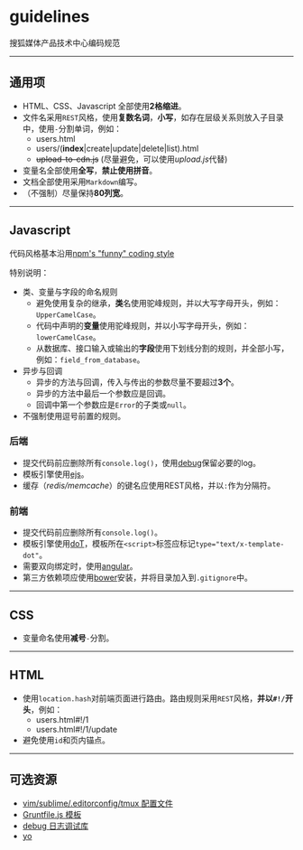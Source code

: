 guidelines
==========

搜狐媒体产品技术中心编码规范

----

## 通用项

- HTML、CSS、Javascript 全部使用**2格缩进**。
- 文件名采用`REST`风格，使用**复数名词**，**小写**，如存在层级关系则放入子目录中，使用`-`分割单词，例如：
  - users.html
  - users/(**index**|create|update|delete|list).html
  - ~~upload-to-cdn.js~~ (尽量避免，可以使用*upload.js*代替)
- 变量名全部使用**全写**，**禁止使用拼音**。
- 文档全部使用采用`Markdown`编写。
- （不强制）尽量保持**80列宽**。

----

## Javascript

代码风格基本沿用[npm's "funny" coding style](https://docs.npmjs.com/misc/coding-style)

特别说明：

  - 类、变量与字段的命名规则
    - 避免使用复杂的继承，**类**名使用驼峰规则，并以大写字母开头，例如：`UpperCamelCase`。
    - 代码中声明的**变量**使用驼峰规则，并以小写字母开头，例如：`lowerCamelCase`。
    - 从数据库、接口输入或输出的**字段**使用下划线分割的规则，并全部小写，例如：`field_from_database`。
  - 异步与回调
    - 异步的方法与回调，传入与传出的参数尽量不要超过**3个**。
    - 异步的方法中最后一个参数应是回调。
    - 回调中第一个参数应是`Error`的子类或`null`。
  - 不强制使用逗号前置的规则。

### 后端

- 提交代码前应删除所有`console.log()`，使用[debug](https://github.com/visionmedia/debug)保留必要的log。
- 模板引擎使用[ejs](https://github.com/tj/ejs)。
- 缓存（*redis/memcache*）的键名应使用REST风格，并以`:`作为分隔符。

### 前端

- 提交代码前应删除所有`console.log()`。
- 模板引擎使用[doT](https://github.com/olado/doT)，模板所在`<script>`标签应标记`type="text/x-template-dot"`。
- 需要双向绑定时，使用[angular](https://github.com/angular/angular)。
- 第三方依赖项应使用[bower](https://github.com/bower/bower)安装，并将目录加入到`.gitignore`中。

----

## CSS

- 变量命名使用**减号**`-`分割。

----

## HTML

- 使用`location.hash`对前端页面进行路由。路由规则采用`REST`风格，**并以`#!/`开头**，例如：
  - users.html#!/1
  - users.html#!/1/update
- 避免使用`id`和页内锚点。

----

## 可选资源

- [vim/sublime/.editorconfig/tmux 配置文件](https://github.com/crzidea/vimrc)
- [Gruntfile.js 模板](https://github.com/yeoman/yeoman.io/blob/master/Gruntfile.js)
- [debug 日志调试库](https://github.com/visionmedia/debug)
- [yo](https://github.com/yeoman/yo)
